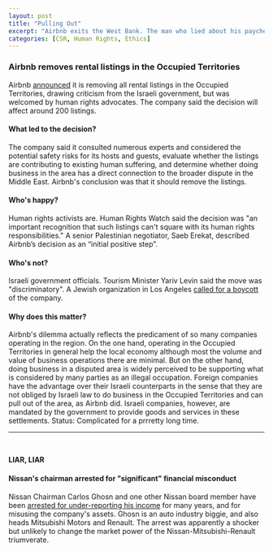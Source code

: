 ```yaml
---
layout: post
title: "Pulling Out"
excerpt: "Airbnb exits the West Bank. The man who lied about his paychecks."
categories: [CSR, Human Rights, Ethics]
---
```


### Airbnb removes rental listings in the Occupied Territories

Airbnb <a href="https://press.airbnb.com/listings-in-disputed-regions/" target="_blank">announced</a> it is removing all rental listings in the Occupied Territories, drawing criticism from the Israeli government, but was welcomed by human rights advocates. The company said the decision will affect around 200 listings.

#### What led to the decision?

The company said it consulted numerous experts and considered the potential safety risks for its hosts and guests, evaluate whether the listings are contributing to existing human suffering, and determine whether doing business in the area has a direct connection to the broader dispute in the Middle East. Airbnb's conclusion was that it should remove the listings.

#### Who's happy?

Human rights activists are. Human Rights Watch said the decision was "an important recognition that such listings can't square with its human rights responsibilities." A senior Palestinian negotiator, Saeb Erekat, described Airbnb’s decision as an “initial positive step”.

#### Who's not?

Israeli government officials. Tourism Minister Yariv Levin said the move was "discriminatory". A Jewish organization in Los Angeles <a href="https://www.stuff.co.nz/business/world/108749214/airbnb-pulls-out-of-israels-west-bank-prompting-calls-for-a-boycott" target="_blank">called for a boycott</a> of the company.

#### Why does this matter?

Airbnb's dilemma actually reflects the predicament of so many companies operating in the region. On the one hand, operating in the Occupied Territories in general help the local economy although most the volume and value of business operations there are minimal. But on the other hand, doing business in a disputed area is widely perceived to be supporting what is considered by many parties as an illegal occupation. Foreign companies have the advantage over their Israeli counterparts in the sense that they are not obliged by Israeli law to do business in the Occupied Territories and can pull out of the area, as Airbnb did. Israeli companies, however, are mandated by the government to provide goods and services in these settlements. Status: Complicated for a prrretty long time.

* * *
<br />

**LIAR, LIAR**

#### **Nissan's chairman arrested for "significant" financial misconduct**

Nissan Chairman Carlos Ghosn and one other Nissan board member have been <a href="https://newsroom.nissan-global.com/releases/release-860852d7040eed420ffbaebb223b6973-181119-01-e" target="_blank">arrested for under-reporting his income</a> for many years, and for misusing the company's assets. Ghosn is an auto industry biggie, and also heads Mitsubishi Motors and Renault. The arrest was apparently a shocker but unlikely to change the market power of the Nissan-Mitsubishi-Renault triumverate.
